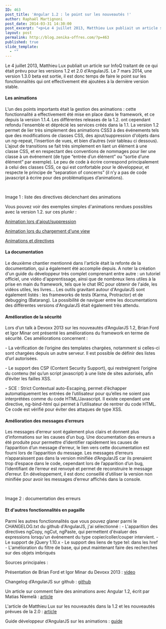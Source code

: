 ```yaml
---
ID: 463
post_title: 'Angular 1.2 : le point sur les nouveautés !'
author: Raphaël Martignoni
post_date: 2014-03-31 14:30:00
post_excerpt: "<p>Le 4 juillet 2013, Matthieu Lux publiait un article sur InfoQ traitant de ce qui était prévu pour les versions 1.2 et 2.0 d'AngularJS. Le 7 mars 2014, une version 1.3.0 beta est sortie, il est donc temps de faire le point sur les fonctionnalités qui ont effectivement été ajoutées à la dernière version stable.</p>"
layout: post
permalink: http://blog.zenika-offres.com/?p=463
published: true
slide_template:
  - ""
---
```

<p>Le 4 juillet 2013, Matthieu Lux publiait un article sur InfoQ traitant de ce qui était prévu pour les versions 1.2 et 2.0 d'AngularJS. Le 7 mars 2014, une version 1.3.0 beta est sortie, il est donc temps de faire le point sur les fonctionnalités qui ont effectivement été ajoutées à la dernière version stable.</p>
<!--more-->
<h4>Les animations</h4> <p>L’un des points importants était la gestion des animations&nbsp;: cette fonctionnalité a effectivement été mise en place dans le framework, et ce depuis la version 1.1.4. Les différentes releases de la 1.2. ont cependant refondu l'ensemble et déprécié les services créés dans la 1.1. La version 1.2 permet de lier très simplement des animations CSS3 à des événements tels que des modifications de classes CSS, des ajout/suppression d'objets dans un ng-repeat, l’insertion de vues, et bien d’autres (voir tableau ci dessous). L’ajout de transitions se fait très simplement en liant un élément à une classe CSS, et en respectant des conventions de nommages pour lier une classe à un événement (de type “entrée d’un élément” ou “sortie d’une élément” par exemple). Le peu de code à écrire correspond principalement à celui des classes CSS, ce qui est confortable pour le développeur, et respecte le principe de “separation of concerns” (il n’y a pas de code javascript à écrire pour des problématiques d’animations). <br />
<br /></p> <p><img src="/wp-content/uploads/2015/07/image1-2.png" alt="" /></p> <p>Image 1&nbsp;: liste des directives déclenchant des animations</p> <p>Vous pouvez voir des exemples simples d'animations rendues possibles avec la version 1.2. sur ces plunkr&nbsp;:</p> <p><a href="http://plnkr.co/edit/SZljRItnL986V821M7Ck?p=preview">Animation lors d'ajout/suppression</a></p> <p><a href="http://plnkr.co/edit/bY70b3f3PpegDtpTWiKc?p=preview">Animation lors du chargement d'une view</a></p> <p><a href="http://plnkr.co/edit/0TPHiZkWNB2LH6M9h6Su?p=preview">Animations et directives</a></p> <h4>La documentation</h4> <p>Le deuxième chantier mentionné dans l'article était la refonte de la documentation, qui a également été accomplie depuis. A noter la création d'un guide du développeur très complet comprenant entre autre&nbsp;: un tutoriel officiel, une vidéo d'apprentissage, ainsi que de nombreux liens utiles à la prise en main du framework, tels que le chat IRC pour obtenir de l'aide, les vidéos utiles, les livres... Les outils gravitant autour d'AngularJS sont également listés&nbsp;: les frameworks de tests (Karma, Protractor) et de debugging (Batarang). La possibilité de naviguer entre les documentations des différentes versions d'AngularJS était également très attendu.</p> <h4>Amélioration de la sécurité</h4> <p>Lors d’un talk à Devoxx 2013 sur les nouveautés d’AngularJS 1.2, Brian Ford et Igor Minar ont présenté les améliorations du framework en terme de sécurité. Ces améliorations concernent&nbsp;:</p> <p>- La vérification de l’origine des templates chargées, notamment si celles-ci sont chargées depuis un autre serveur. Il est possible de définir des listes d’url autorisées.</p> <p>- Le support des CSP (Content Security Support), qui restreignent l’origine du contenu (tel qu’un script javascript) à une liste de sites autorisés, afin d’éviter les failles XSS.</p> <p>- SCE&nbsp;: Strict Contextual auto-Escaping, permet d’échapper automatiquement les entrées de l’utilisateur pour qu’elles ne soient pas interprétées comme du code HTML/Javascript. Il existe cependant une directive, ng-bind-html qui permet à l’utilisateur de rentrer du code HTML. Ce code est vérifié pour éviter des attaques de type XSS.</p> <h4>Amélioration des messages d’erreurs</h4> <p>Les messages d’erreur sont également plus clairs et donnent plus d’informations sur les causes d’un bug. Une documentation des erreurs a été produite pour permettre d’identifier rapidement les causes de l’apparition d’un message d’erreur, le lien vers cette documentation est fourni lors de l’apparition du message. Les messages d’erreurs n’apparaissent pas dans la version minifiée d’AngularJS car ils prenaient trop d’espace dans le code, cependant lors de l’apparition d’un bug, l’identifiant de l’erreur est renvoyé et permet de reconstruire le message d’erreur. En développement, il est donc conseillé d’utiliser la version non minifiée pour avoir les messages d’erreur affichés dans la console. <br />
<br /></p> <p><img src="public/billet_angular1-2/image2.2.png" alt="" /></p> <p>Image 2&nbsp;: documentation des erreurs</p> <h4>Et d'autres fonctionnalités en pagaille</h4> <p>Parmi les autres fonctionnalités que vous pouvez glaner parmi le CHANGELOG.txt du github d'AngularJS, j'ai sélectionné&nbsp;: - L'apparition des directives ngCopy, ngCut, ngPaste, qui permettent d'évaluer des expressions lorsqu'un événement du type copier/coller/couper intervient. - Le support de jQuery 1.10.x - Le support des liens de type tel: dans les href - L'amélioration du filtre de base, qui peut maintenant faire des recherches sur des objets imbriqués</p> <p>Sources principales&nbsp;:</p> <p>Présentation de Brian Ford et Igor Minar du Devoxx 2013&nbsp;: <a href="http://www.parleys.com/play/5293243be4b054cd7d2ef4e2/chapter5/about">video</a></p> <p>Changelog d’AngularJS sur github&nbsp;: <a href="https://github.com/angular/angular.js/blob/master/CHANGELOG.md">github</a></p> <p>Un article sur comment faire des animations avec Angular 1.2, écrit par Matias Niemelä&nbsp;: <a href="http://www.yearofmoo.com/2013/08/remastered-animation-in-angularjs-1-2.html">article</a></p> <p>L'article de Matthieu Lux sur les nouveautés dans la 1.2 et les nouveautés prévues de la 2.0&nbsp;: <a href="http://www.infoq.com/fr/news/2013/07/angularjs-1-2-et-2-0">article</a></p> <p>Guide développeur d’AngularJS sur les animations&nbsp;: <a href="http://docs.angularjs.org/guide/animations">guide</a></p>